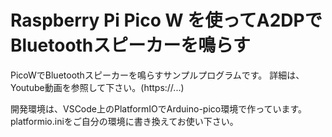 # Raspberry Pi Pico W を使ってA2DPでBluetoothスピーカーを鳴らす

PicoWでBluetoothスピーカーを鳴らすサンプルプログラムです。
詳細は、Youtube動画を参照して下さい。(https://...)

開発環境は、VSCode上のPlatformIOでArduino-pico環境で作っています。
platformio.iniをご自分の環境に書き換えてお使い下さい。